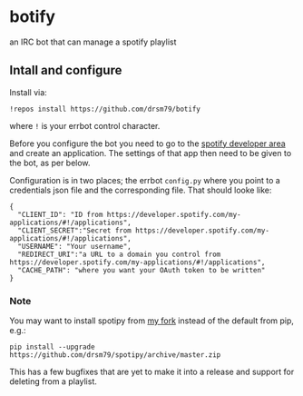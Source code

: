 botify
======

an IRC bot that can manage a spotify playlist

## Intall and configure

Install via:

    !repos install https://github.com/drsm79/botify
    
where `!` is your errbot control character.

Before you configure the bot you need to go to the [spotify developer area][2] and create an application. The settings of that app then need to be given to the bot, as per below.

Configuration is in two places; the errbot `config.py` where you point to a credentials json file and the corresponding file. That should looke like:

    {
      "CLIENT_ID": "ID from https://developer.spotify.com/my-applications/#!/applications",
      "CLIENT_SECRET":"Secret from https://developer.spotify.com/my-applications/#!/applications",
      "USERNAME": "Your username",
      "REDIRECT_URI":"a URL to a domain you control from https://developer.spotify.com/my-applications/#!/applications",
      "CACHE_PATH": "where you want your OAuth token to be written"
    }

### Note
You may want to install spotipy from [my fork][1] instead of the default from pip, e.g.:

    pip install --upgrade https://github.com/drsm79/spotipy/archive/master.zip
    
This has a few bugfixes that are yet to make it into a release and support for deleting from a playlist.

[1]: https://github.com/drsm79/spotipy
[2]: https://developer.spotify.com/my-applications/#!/applications
